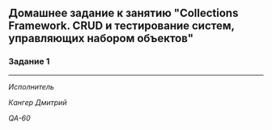 ## Домашнее задание к занятию "Collections Framework. CRUD и тестирование систем, управляющих набором объектов"


### Задание 1



***


*Исполнитель*

*Кангер Дмитрий*

*QA-60*
